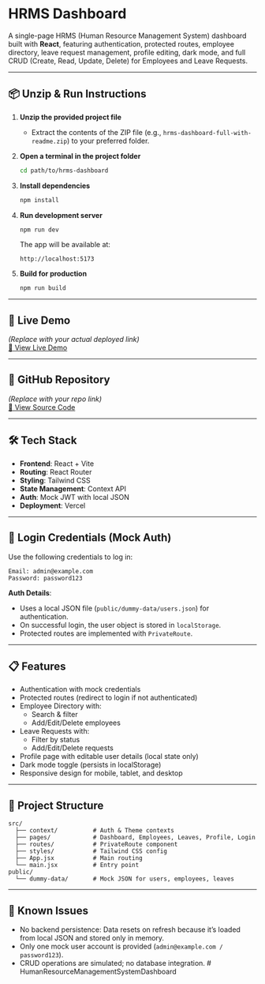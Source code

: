 # HRMS Dashboard

A single-page HRMS (Human Resource Management System) dashboard built with **React**, featuring authentication, protected routes, employee directory, leave request management, profile editing, dark mode, and full CRUD (Create, Read, Update, Delete) for Employees and Leave Requests.

---

## 📦 Unzip & Run Instructions

1. **Unzip the provided project file**
   - Extract the contents of the ZIP file (e.g., `hrms-dashboard-full-with-readme.zip`) to your preferred folder.

2. **Open a terminal in the project folder**
   ```bash
   cd path/to/hrms-dashboard
   ```

3. **Install dependencies**
   ```bash
   npm install
   ```

4. **Run development server**
   ```bash
   npm run dev
   ```
   The app will be available at:
   ```
   http://localhost:5173
   ```

5. **Build for production**
   ```bash
   npm run build
   ```

---

## 📌 Live Demo
*(Replace with your actual deployed link)*  
[🔗 View Live Demo](https://your-vercel-link-here)

---

## 📂 GitHub Repository
*(Replace with your repo link)*  
[🔗 View Source Code](https://github.com/yourusername/hrms-dashboard)

---

## 🛠 Tech Stack
- **Frontend**: React + Vite
- **Routing**: React Router
- **Styling**: Tailwind CSS
- **State Management**: Context API
- **Auth**: Mock JWT with local JSON
- **Deployment**: Vercel

---

## 🔑 Login Credentials (Mock Auth)
Use the following credentials to log in:
```
Email: admin@example.com
Password: password123
```

**Auth Details**:
- Uses a local JSON file (`public/dummy-data/users.json`) for authentication.
- On successful login, the user object is stored in `localStorage`.
- Protected routes are implemented with `PrivateRoute`.

---

## 📋 Features
- Authentication with mock credentials
- Protected routes (redirect to login if not authenticated)
- Employee Directory with:
  - Search & filter
  - Add/Edit/Delete employees
- Leave Requests with:
  - Filter by status
  - Add/Edit/Delete requests
- Profile page with editable user details (local state only)
- Dark mode toggle (persists in localStorage)
- Responsive design for mobile, tablet, and desktop

---

## 📁 Project Structure
```plaintext
src/
  ├── context/          # Auth & Theme contexts
  ├── pages/            # Dashboard, Employees, Leaves, Profile, Login
  ├── routes/           # PrivateRoute component
  ├── styles/           # Tailwind CSS config
  ├── App.jsx           # Main routing
  └── main.jsx          # Entry point
public/
  └── dummy-data/       # Mock JSON for users, employees, leaves
```

---

## 🐞 Known Issues
- No backend persistence: Data resets on refresh because it’s loaded from local JSON and stored only in memory.
- Only one mock user account is provided (`admin@example.com / password123`).
- CRUD operations are simulated; no database integration.
#   H u m a n R e s o u r c e M a n a g e m e n t S y s t e m D a s h b o a r d  
 